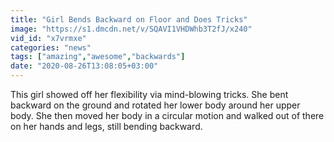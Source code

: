 ```yaml
---
title: "Girl Bends Backward on Floor and Does Tricks"
image: "https://s1.dmcdn.net/v/SQAVI1VHDWhb3T2fJ/x240"
vid_id: "x7vrmxe"
categories: "news"
tags: ["amazing","awesome","backwards"]
date: "2020-08-26T13:08:05+03:00"
---
```

This girl showed off her flexibility via mind-blowing tricks. She bent backward on the ground and rotated her lower body around her upper body. She then moved her body in a circular motion and walked out of there on her hands and legs, still bending backward.
